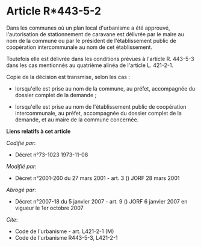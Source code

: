 # Article R*443-5-2

Dans les communes où un plan local d'urbanisme a été approuvé, l'autorisation de stationnement de caravane est délivrée par
le maire au nom de la commune ou par le président de l'établissement public de coopération intercommunale au nom de cet
établissement.

Toutefois elle est délivrée dans les conditions prévues à l'article R. 443-5-3 dans les cas mentionnés au quatrième alinéa de
l'article L. 421-2-1.

Copie de la décision est transmise, selon les cas :

- lorsqu'elle est prise au nom de la commune, au préfet, accompagnée du dossier complet de la demande ;

- lorsqu'elle est prise au nom de l'établissement public de coopération intercommunale, au préfet, accompagnée du dossier
complet de la demande, et au maire de la commune concernée.

**Liens relatifs à cet article**

_Codifié par_:

  - Décret n°73-1023 1973-11-08

_Modifié par_:

  - Décret n°2001-260 du 27 mars 2001 - art. 3 () JORF 28 mars 2001

_Abrogé par_:

  - Décret n°2007-18 du 5 janvier 2007 - art. 9 () JORF 6 janvier 2007 en vigueur le 1er octobre 2007

_Cite_:

  - Code de l'urbanisme - art. L421-2-1 (M)
  - Code de l'urbanisme R443-5-3, L421-2-1
